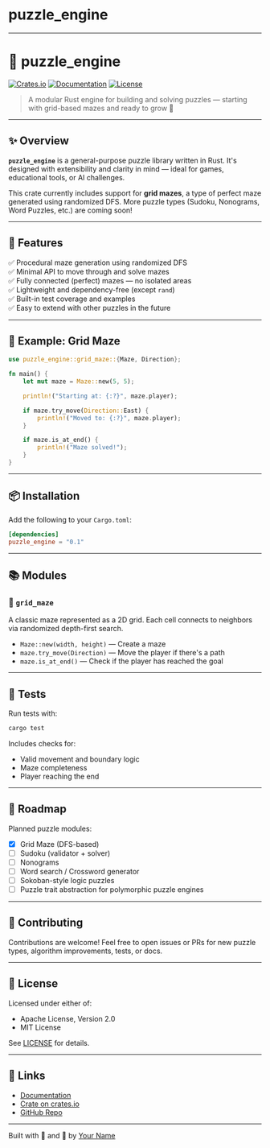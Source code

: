 # puzzle_engine

---

# 🧠 puzzle_engine

[![Crates.io](https://img.shields.io/crates/v/puzzle_engine.svg)](https://crates.io/crates/puzzle_engine)
[![Documentation](https://docs.rs/puzzle_engine/badge.svg)](https://docs.rs/puzzle_engine)
[![License](https://img.shields.io/crates/l/puzzle_engine)](LICENSE)

> A modular Rust engine for building and solving puzzles — starting with grid-based mazes and ready to grow 🧩

---

## ✨ Overview

**`puzzle_engine`** is a general-purpose puzzle library written in Rust. It's designed with extensibility and clarity in mind — ideal for games, educational tools, or AI challenges.

This crate currently includes support for **grid mazes**, a type of perfect maze generated using randomized DFS. More puzzle types (Sudoku, Nonograms, Word Puzzles, etc.) are coming soon!

---

## 🚀 Features

✅ Procedural maze generation using randomized DFS  
✅ Minimal API to move through and solve mazes  
✅ Fully connected (perfect) mazes — no isolated areas  
✅ Lightweight and dependency-free (except `rand`)  
✅ Built-in test coverage and examples  
✅ Easy to extend with other puzzles in the future

---

## 🧩 Example: Grid Maze

```rust
use puzzle_engine::grid_maze::{Maze, Direction};

fn main() {
    let mut maze = Maze::new(5, 5);

    println!("Starting at: {:?}", maze.player);

    if maze.try_move(Direction::East) {
        println!("Moved to: {:?}", maze.player);
    }

    if maze.is_at_end() {
        println!("Maze solved!");
    }
}
```

---

## 📦 Installation

Add the following to your `Cargo.toml`:

```toml
[dependencies]
puzzle_engine = "0.1"
```

---

## 📚 Modules

### 🧱 `grid_maze`

A classic maze represented as a 2D grid. Each cell connects to neighbors via randomized depth-first search.

- `Maze::new(width, height)` — Create a maze
- `maze.try_move(Direction)` — Move the player if there's a path
- `maze.is_at_end()` — Check if the player has reached the goal

---

## 🧪 Tests

Run tests with:

```bash
cargo test
```

Includes checks for:

- Valid movement and boundary logic
- Maze completeness
- Player reaching the end

---

## 🔮 Roadmap

Planned puzzle modules:

- [x] Grid Maze (DFS-based)
- [ ] Sudoku (validator + solver)
- [ ] Nonograms
- [ ] Word search / Crossword generator
- [ ] Sokoban-style logic puzzles
- [ ] Puzzle trait abstraction for polymorphic puzzle engines

---

## 🤝 Contributing

Contributions are welcome! Feel free to open issues or PRs for new puzzle types, algorithm improvements, tests, or docs.

---

## 📄 License

Licensed under either of:

- Apache License, Version 2.0
- MIT License

See [LICENSE](LICENSE) for details.

---

## 🔗 Links

- [Documentation](https://docs.rs/puzzle_engine)
- [Crate on crates.io](https://crates.io/crates/puzzle_engine)
- [GitHub Repo](https://github.com/andrewsimsd/puzzle_engine)

---

Built with 🧩 and 💛 by [Your Name](https://github.com/andrewsimsd)

